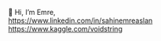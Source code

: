 👋 Hi, I’m Emre,<br>
https://www.linkedin.com/in/sahinemreaslan<br>
https://www.kaggle.com/voidstring
